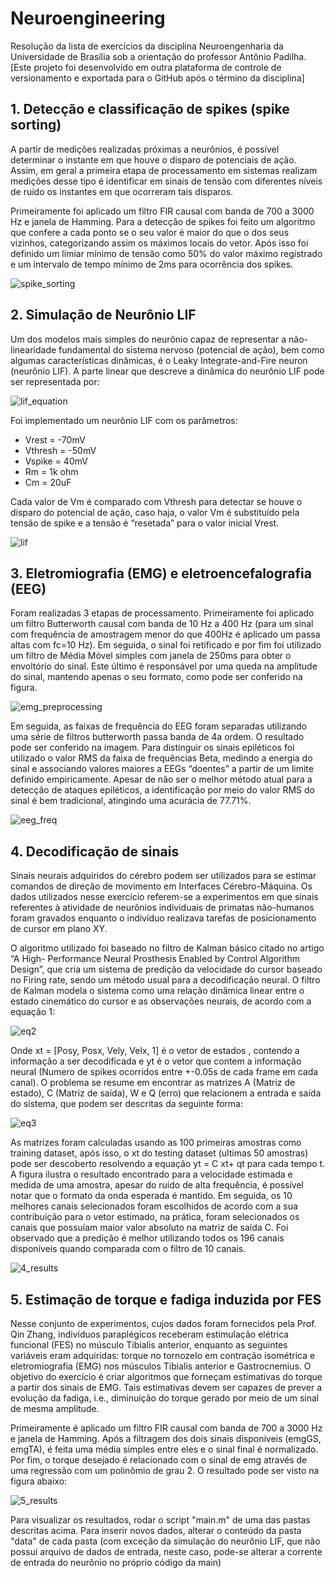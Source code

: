 # Neuroengineering
Resolução da lista de exercícios da disciplina Neuroengenharia da Universidade de Brasília sob a orientação do professor Antônio Padilha.
[Este projeto foi desenvolvido em outra plataforma de controle de versionamento e exportada para o GitHub após o término da disciplina]

## 1. Detecção e classificação de spikes (spike sorting)

A partir de medições realizadas próximas a neurônios, é possível determinar o instante em que houve o disparo de potenciais de ação. Assim, em geral a primeira etapa de processamento em sistemas realizam medições desse tipo é identificar em sinais de tensão com diferentes níveis de ruído os instantes em que ocorreram tais disparos.

Primeiramente foi aplicado um filtro FIR causal com banda de 700 a 3000 Hz e janela de Hamming. Para a detecção de spikes foi feito um algoritmo que confere a cada ponto se o seu valor é maior do que o dos seus vizinhos, categorizando assim os máximos locais do vetor. Após isso foi definido um limiar mínimo de tensão como 50% do valor máximo registrado e um intervalo de tempo mínimo de 2ms para ocorrência dos spikes.

![spike_sorting](images/spike_sorting.png?raw=true)

## 2. Simulação de Neurônio LIF

Um dos modelos mais simples do neurônio capaz de representar a não-linearidade fundamental do sistema nervoso (potencial de ação), bem como algumas características dinâmicas, é o Leaky Integrate-and-Fire neuron (neurônio LIF). A parte linear que descreve a dinâmica do neurônio LIF pode ser representada por:

![lif_equation](images/lif_equation.png?raw=true)

Foi implementado um neurônio LIF com os parâmetros:

+ Vrest = -70mV
+ Vthresh = -50mV
+ Vspike = 40mV
+ Rm = 1k ohm
+ Cm = 20uF

Cada valor de Vm é comparado com Vthresh para detectar se houve o disparo do potencial de ação, caso haja, o valor Vm é substituído pela tensão de spike e a tensão é “resetada” para o valor inicial Vrest.

![lif](images/lif.png?raw=true)

## 3. Eletromiografia (EMG) e eletroencefalografia (EEG)

Foram realizadas 3 etapas de processamento. Primeiramente foi aplicado um filtro Butterworth causal com banda de 10 Hz a 400 Hz (para um sinal com frequência de amostragem menor do que 400Hz é aplicado um passa altas com fc=10 Hz). Em seguida, o sinal foi retificado e por fim foi utilizado um filtro de Média Móvel simples com janela de 250ms para obter o envoltório do sinal. Este último é responsável por uma queda na amplitude do sinal, mantendo apenas o seu formato, como pode ser conferido na figura.

![emg_preprocessing](images/emg_preprocessing.png?raw=true)

Em seguida, as faixas de frequência do EEG foram separadas utilizando uma série de filtros butterworth passa banda de 4a ordem. O resultado pode ser conferido na imagem.
Para distinguir os sinais epiléticos foi utilizado o valor RMS da faixa de frequências Beta, medindo a energia do sinal e associando valores maiores a EEGs “doentes” a partir de um limite definido empiricamente. Apesar de não ser o melhor método atual para a detecção de ataques epiléticos, a identificação por meio do valor RMS do sinal é bem tradicional, atingindo uma acurácia de 77.71%.

![eeg_freq](images/eeg_freq.png?raw=true)

## 4. Decodificação de sinais

Sinais neurais adquiridos do cérebro podem ser utilizados para se estimar comandos de direção de movimento em Interfaces Cérebro-Máquina. Os dados utilizados nesse exercício referem-se a experimentos em que sinais referentes à atividade de neurônios individuais de primatas não-humanos foram gravados enquanto o indivíduo realizava tarefas de posicionamento de cursor em plano XY.

O algoritmo utilizado foi baseado no filtro de Kalman básico citado no artigo “A High- Performance Neural Prosthesis Enabled by Control Algorithm Design”, que cria um sistema de predição da velocidade do cursor baseado no Firing rate, sendo um método usual para a decodificação neural. O filtro de Kalman modela o sistema como uma relação dinâmica linear entre o estado cinemático do cursor e as observações neurais, de acordo com a equação 1:

![eq2](images/eq2.png?raw=true)

Onde xt = [Posy, Posx, Vely, Velx, 1] é o vetor de estados , contendo a informação a ser decodificada e yt é o vetor que contem a informação neural (Numero de spikes ocorridos
entre +-0.05s de cada frame em cada canal). O problema se resume em encontrar as matrizes A (Matriz de estado), C (Matriz de saída), W e Q (erro) que relacionem a entrada e saída do sistema, que podem ser descritas da seguinte forma:

![eq3](images/eq3.png?raw=true)

As matrizes foram calculadas usando as 100 primeiras amostras como training dataset, após isso, o xt do testing dataset (ultimas 50 amostras) pode ser descoberto resolvendo a equação yt = C xt+ qt para cada tempo t. A figura ilustra o resultado encontrado para a velocidade estimada e medida de uma amostra, apesar do ruído de alta frequência, é possível notar que o formato da onda esperada é mantido.
Em seguida, os 10 melhores canais selecionados foram escolhidos de acordo com a sua contribuição para o vetor estimado, na prática, foram selecionados os canais que possuíam maior valor absoluto na matriz de saída C. Foi observado que a predição é melhor utilizando todos os 196 canais disponíveis quando comparada com o filtro de 10 canais.

![4_results](images/4_results.png?raw=true)

## 5. Estimação de torque e fadiga induzida por FES

Nesse conjunto de experimentos, cujos dados foram fornecidos pela Prof. Qin Zhang, indivíduos paraplégicos receberam estimulação elétrica funcional (FES) no músculo Tibialis anterior, enquanto as seguintes variáveis eram adquiridas: torque no tornozelo em contração isométrica e eletromiografia (EMG) nos músculos Tibialis anterior e Gastrocnemius. O objetivo do exercício é criar algoritmos que forneçam estimativas do torque a partir dos sinais de EMG. Tais estimativas devem ser capazes de prever a evolução da fadiga, i.e., diminuição do torque gerado por meio de um sinal de mesma amplitude.

Primeiramente é aplicado um filtro FIR causal com banda de 700 a 3000 Hz e janela de Hamming. Após a filtragem dos dois sinais disponíveis (emgGS, emgTA), é feita uma média simples entre eles e o sinal final é normalizado. Por fim, o torque desejado é relacionado com o sinal de emg através de uma regressão com um polinômio de grau 2. O resultado pode ser visto na figura abaixo:

![5_results](images/5_results.png?raw=true)

Para visualizar os resultados, rodar o script "main.m" de uma das pastas descritas acima.
Para inserir novos dados, alterar o conteúdo da pasta "data" de cada pasta (com exceção da simulação do neurônio LIF, que não possui arquivo de dados de entrada, neste caso, pode-se alterar a corrente de entrada do neurônio no próprio código da main)
